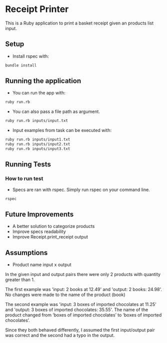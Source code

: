 # Receipt Printer

This is a Ruby application to print a basket receipt given an products list input.

Setup
-----------------------
- Install rspec with:
```bash
bundle install
```

Running the application
-----------------------
- You can run the app with:
```bash
ruby run.rb
```
- You can also pass a file path as argument.
```bash
ruby run.rb inputs/input.txt
```
- Input examples from task can be executed with:
```bash
ruby run.rb inputs/input1.txt
ruby run.rb inputs/input2.txt
ruby run.rb inputs/input3.txt
```

Running Tests
-----------------------
### How to run test
- Specs are ran with rspec. Simply run rspec on your command line.
```bash
rspec
```

Future Improvements
-----------------------
- A better solution to categorize products
- Improve specs readability
- Improve Receipt.print_receipt output

Assumptions
-----------------------
- Product name input x output

In the given input and output pairs there were only 2 products with quantity greater than 1.

The first example was 'input: 2 books at 12.49' and 'output: 2 books: 24.98'. No changes were made to the name of the product (book)

The second example was 'input: 3 boxes of imported chocolates at 11.25' and 'output: 3 boxes of imported chocolates: 35.55'. The name of the product changed from ‘boxes of imported chocolates’ to ‘boxes of imported chocolates’.

Since they both behaved differently, I assumed the first input/output pair was correct and the second  had a typo in the output.
